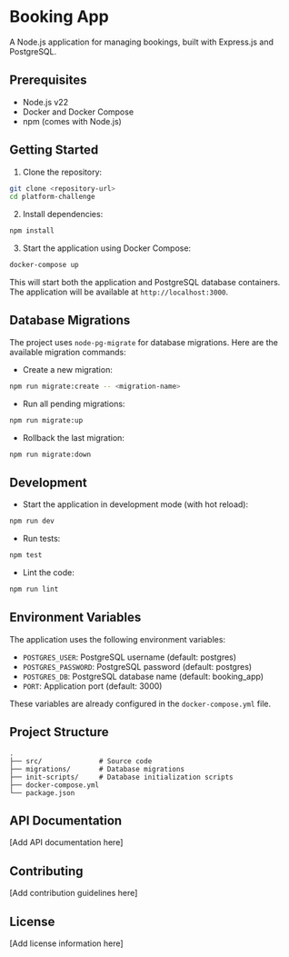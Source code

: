 # Booking App

A Node.js application for managing bookings, built with Express.js and PostgreSQL.

## Prerequisites

- Node.js v22
- Docker and Docker Compose
- npm (comes with Node.js)

## Getting Started

1. Clone the repository:
```bash
git clone <repository-url>
cd platform-challenge
```

2. Install dependencies:
```bash
npm install
```

3. Start the application using Docker Compose:
```bash
docker-compose up
```

This will start both the application and PostgreSQL database containers. The application will be available at `http://localhost:3000`.

## Database Migrations

The project uses `node-pg-migrate` for database migrations. Here are the available migration commands:

- Create a new migration:
```bash
npm run migrate:create -- <migration-name>
```

- Run all pending migrations:
```bash
npm run migrate:up
```

- Rollback the last migration:
```bash
npm run migrate:down
```

## Development

- Start the application in development mode (with hot reload):
```bash
npm run dev
```

- Run tests:
```bash
npm test
```

- Lint the code:
```bash
npm run lint
```

## Environment Variables

The application uses the following environment variables:

- `POSTGRES_USER`: PostgreSQL username (default: postgres)
- `POSTGRES_PASSWORD`: PostgreSQL password (default: postgres)
- `POSTGRES_DB`: PostgreSQL database name (default: booking_app)
- `PORT`: Application port (default: 3000)

These variables are already configured in the `docker-compose.yml` file.

## Project Structure

```
.
├── src/              # Source code
├── migrations/       # Database migrations
├── init-scripts/     # Database initialization scripts
├── docker-compose.yml
└── package.json
```

## API Documentation

[Add API documentation here]

## Contributing

[Add contribution guidelines here]

## License

[Add license information here]